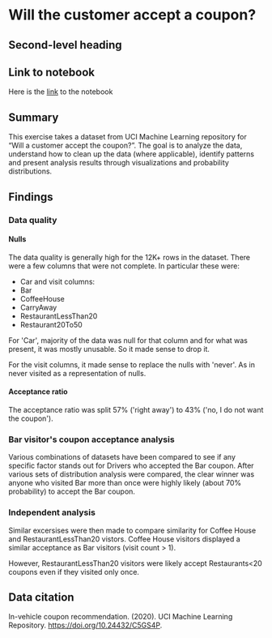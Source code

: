 # Will the customer accept a coupon?

## Second-level heading

## Link to notebook
Here is the [link](prompt.ipynb) to the notebook

## Summary
This exercise takes a dataset from UCI Machine Learning repository for  “Will a customer accept the coupon?”. The goal is to analyze the data, understand how to clean up the data (where applicable), identify patterns and present analysis results through visualizations and probability distributions.

## Findings
### Data quality
#### Nulls
The data quality is generally high for the 12K+ rows in the dataset. There were a few columns that were not complete. In particular these were:
- Car
and visit columns:
- Bar
- CoffeeHouse
- CarryAway
- RestaurantLessThan20
- Restaurant20To50

For 'Car', majority of the data was null for that column and for what was present, it was mostly unusable. So it made sense to drop it.

For the visit columns, it made sense to replace the nulls with 'never'. As in never visited as a representation of nulls.

#### Acceptance ratio
The acceptance ratio was split 57% ('right away') to 43% ('no, I do not want the coupon').

### Bar visitor's coupon acceptance analysis
Various combinations of datasets have been compared to see if any specific factor stands out for Drivers who accepted the Bar coupon. After various sets of distribution analysis were compared, the clear winner was anyone who visited Bar more than once were highly likely (about 70% probability) to accept the Bar coupon.

### Independent analysis
Similar excersises were then made to compare similarity for Coffee House and RestaurantLessThan20 vistors. Coffee House visitors displayed a similar acceptance as Bar visitors (visit count > 1). 

However, RestaurantLessThan20 visitors were likely accept Restaurants<20 coupons even if they visited only once.

## Data citation
In-vehicle coupon recommendation. (2020). UCI Machine Learning Repository. https://doi.org/10.24432/C5GS4P.